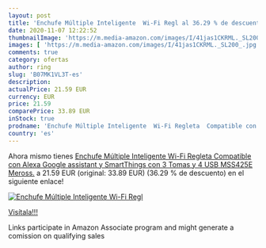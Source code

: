 ```yaml
---
layout: post
title: 'Enchufe Múltiple Inteligente  Wi-Fi Regl al 36.29 % de descuento'
date: 2020-11-07 12:22:52
thumbnailImage: 'https://m.media-amazon.com/images/I/41jas1CKRML._SL200_.jpg'
images: [ 'https://m.media-amazon.com/images/I/41jas1CKRML._SL200_.jpg' ]
comments: true
category: ofertas
author: ring
slug: 'B07MK1VL3T-es'
description:
actualPrice: 21.59 EUR
currency: EUR
price: 21.59
comparePrice: 33.89 EUR
inStock: true
prodname: 'Enchufe Múltiple Inteligente  Wi-Fi Regleta  Compatible con Alexa  Google assistant y SmartThings  con 3 Tomas y 4 USB  MSS425E  Meross.'
country: 'es'
---
```


Ahora mismo tienes [Enchufe Múltiple Inteligente  Wi-Fi Regleta  Compatible con Alexa  Google assistant y SmartThings  con 3 Tomas y 4 USB  MSS425E  Meross.](https://www.amazon.es/dp/B07MK1VL3T/?tag=tolees-21) a 21.59 EUR (original: 33.89 EUR) (36.29 %  de descuento) en el siguiente enlace!

[![Enchufe Múltiple Inteligente  Wi-Fi Regl](https://m.media-amazon.com/images/I/41jas1CKRML._SL200_.jpg)](https://www.amazon.es/dp/B07MK1VL3T/?tag=tolees-21)

[Visítala!!!](https://www.amazon.es/dp/B07MK1VL3T/?tag=tolees-21)

Links participate in Amazon Associate program and might generate a comission on qualifying sales
